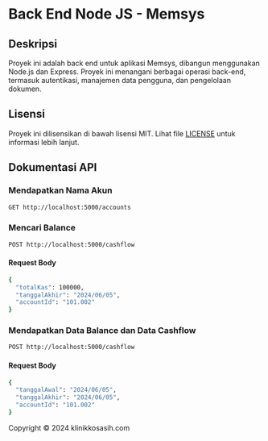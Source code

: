 # Back End Node JS - Memsys

## Deskripsi

Proyek ini adalah back end untuk aplikasi Memsys, dibangun menggunakan Node.js dan Express. Proyek ini menangani berbagai operasi back-end, termasuk autentikasi, manajemen data pengguna, dan pengelolaan dokumen.

## Lisensi

Proyek ini dilisensikan di bawah lisensi MIT. Lihat file [LICENSE](LICENSE) untuk informasi lebih lanjut.

## Dokumentasi API

### Mendapatkan Nama Akun

```bash
GET http://localhost:5000/accounts
```

### Mencari Balance

```bash
POST http://localhost:5000/cashflow
```

#### Request Body

```bash
{
  "totalKas": 100000,
  "tanggalAkhir": "2024/06/05",
  "accountId": "101.002"
}
```

### Mendapatkan Data Balance dan Data Cashflow

```bash
POST http://localhost:5000/cashflow
```

#### Request Body

```bash
{
  "tanggalAwal": "2024/06/05",
  "tanggalAkhir": "2024/06/05",
  "accountId": "101.002"
}
```

Copyright © 2024 klinikkosasih.com
